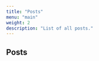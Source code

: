 ```yaml
---
title: "Posts"
menu: "main"
weight: 2
description: "List of all posts."
---
```


<h2 class="text-2xl font-bold py-4"> Posts </h2>